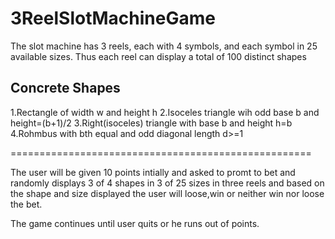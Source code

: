 # 3ReelSlotMachineGame
The slot machine has 3 reels, each with 4 symbols, and each symbol in 25 available sizes. Thus each reel can display a total of 100 distinct shapes

Concrete Shapes
---------------
1.Rectangle of width w and height h
2.Isoceles triangle wih odd base b and height=(b+1)/2
3.Right(isoceles) triangle with base b and height h=b
4.Rohmbus with bth equal and odd diagonal length d>=1

====================================================

The user will be given 10 points intially and asked to promt to bet and randomly displays 3 of 4 shapes in 3 of 25 sizes in three reels and
based on the shape and size displayed the user will loose,win or neither win nor loose the bet.

The game continues until user quits or he runs out of points.
